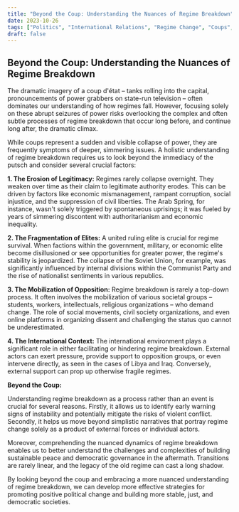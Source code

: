 ```yaml
---
title: "Beyond the Coup: Understanding the Nuances of Regime Breakdown"
date: 2023-10-26
tags: ["Politics", "International Relations", "Regime Change", "Coups", "Revolutions"]
draft: false 
---
```


## Beyond the Coup: Understanding the Nuances of Regime Breakdown

The dramatic imagery of a coup d'état – tanks rolling into the capital, pronouncements of power grabbers on state-run television – often dominates our understanding of how regimes fall.  However, focusing solely on these abrupt seizures of power risks overlooking the complex and often subtle processes of regime breakdown that occur long before, and continue long after, the dramatic climax.

While coups represent a sudden and visible collapse of power, they are frequently symptoms of deeper, simmering issues. A holistic understanding of regime breakdown requires us to look beyond the immediacy of the putsch and consider several crucial factors:

**1. The Erosion of Legitimacy:**  Regimes rarely collapse overnight.  They weaken over time as their claim to legitimate authority erodes.  This can be driven by factors like economic mismanagement, rampant corruption, social injustice, and the suppression of civil liberties.  The Arab Spring, for instance, wasn't solely triggered by spontaneous uprisings; it was fueled by years of simmering discontent with authoritarianism and economic inequality.

**2. The Fragmentation of Elites:**  A united ruling elite is crucial for regime survival.  When factions within the government, military, or economic elite become disillusioned or see opportunities for greater power, the regime's stability is jeopardized. The collapse of the Soviet Union, for example, was significantly influenced by internal divisions within the Communist Party and the rise of nationalist sentiments in various republics.

**3. The Mobilization of Opposition:**  Regime breakdown is rarely a top-down process. It often involves the mobilization of various societal groups – students, workers, intellectuals, religious organizations – who demand change.  The role of social movements, civil society organizations, and even online platforms in organizing dissent and challenging the status quo cannot be underestimated.

**4. The International Context:** The international environment plays a significant role in either facilitating or hindering regime breakdown.  External actors can exert pressure, provide support to opposition groups, or even intervene directly, as seen in the cases of Libya and Iraq.  Conversely, external support can prop up otherwise fragile regimes.

**Beyond the Coup:**

Understanding regime breakdown as a process rather than an event is crucial for several reasons.  Firstly, it allows us to identify early warning signs of instability and potentially mitigate the risks of violent conflict.  Secondly, it helps us move beyond simplistic narratives that portray regime change solely as a product of external forces or individual actors. 

Moreover, comprehending the nuanced dynamics of regime breakdown enables us to better understand the challenges and complexities of building sustainable peace and democratic governance in the aftermath.  Transitions are rarely linear, and the legacy of the old regime can cast a long shadow.

By looking beyond the coup and embracing a more nuanced understanding of regime breakdown, we can develop more effective strategies for promoting positive political change and building more stable, just, and democratic societies. 
